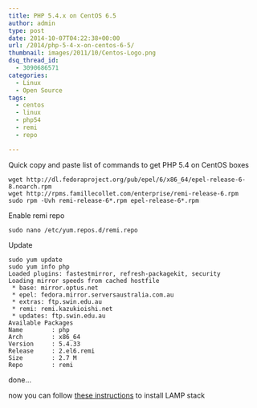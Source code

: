 ```yaml
---
title: PHP 5.4.x on CentOS 6.5
author: admin
type: post
date: 2014-10-07T04:22:38+00:00
url: /2014/php-5-4-x-on-centos-6-5/
thumbnail: images/2011/10/Centos-Logo.png
dsq_thread_id:
  - 3090686571
categories:
  - Linux
  - Open Source
tags:
  - centos
  - linux
  - php54
  - remi
  - repo

---
```

Quick copy and paste list of commands to get PHP 5.4 on CentOS boxes

```
wget http://dl.fedoraproject.org/pub/epel/6/x86_64/epel-release-6-8.noarch.rpm
wget http://rpms.famillecollet.com/enterprise/remi-release-6.rpm
sudo rpm -Uvh remi-release-6*.rpm epel-release-6*.rpm
```

Enable remi repo

`sudo nano /etc/yum.repos.d/remi.repo`

Update

```
sudo yum update
sudo yum info php
Loaded plugins: fastestmirror, refresh-packagekit, security
Loading mirror speeds from cached hostfile
 * base: mirror.optus.net
 * epel: fedora.mirror.serversaustralia.com.au
 * extras: ftp.swin.edu.au
 * remi: remi.kazukioishi.net
 * updates: ftp.swin.edu.au
Available Packages
Name        : php
Arch        : x86_64
Version     : 5.4.33
Release     : 2.el6.remi
Size        : 2.7 M
Repo        : remi
```

done&#8230;

now you can follow [these instructions](/2013/apache-php-config-boilerplate/ "Amazon EC2 – Installing Apache and PHP boilerplate") to install LAMP stack

  
